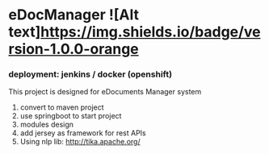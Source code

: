 # eDocManager ![Alt text]https://img.shields.io/badge/version-1.0.0-orange
### deployment: jenkins / docker (openshift)
This project is designed for eDocuments Manager system
1. convert to maven project
2. use springboot to start project
3. modules design
4. add jersey as framework for rest APIs
5. Using nlp lib: http://tika.apache.org/
